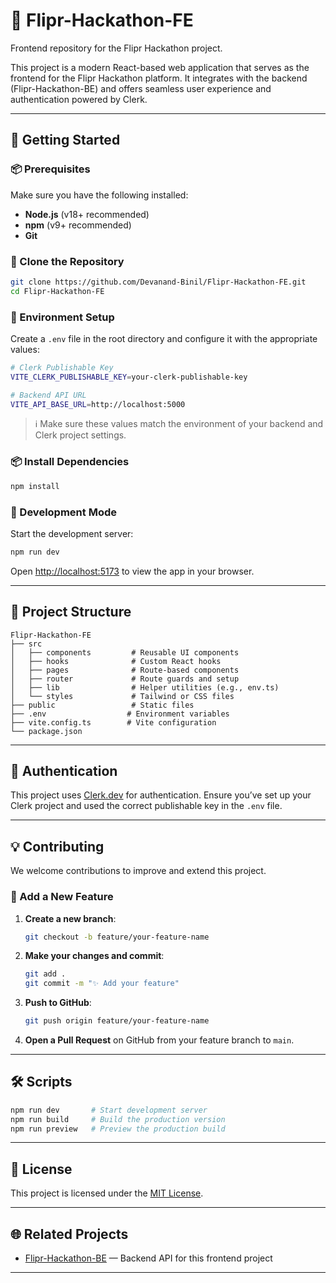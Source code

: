 # 📘 Flipr-Hackathon-FE

Frontend repository for the Flipr Hackathon project.

This project is a modern React-based web application that serves as the frontend for the Flipr Hackathon platform. It integrates with the backend (Flipr-Hackathon-BE) and offers seamless user experience and authentication powered by Clerk.

---

## 🚀 Getting Started

### 📦 Prerequisites

Make sure you have the following installed:

* **Node.js** (v18+ recommended)
* **npm** (v9+ recommended)
* **Git**

### 📂 Clone the Repository

```bash
git clone https://github.com/Devanand-Binil/Flipr-Hackathon-FE.git
cd Flipr-Hackathon-FE
```

### 📁 Environment Setup

Create a `.env` file in the root directory and configure it with the appropriate values:

```bash
# Clerk Publishable Key
VITE_CLERK_PUBLISHABLE_KEY=your-clerk-publishable-key

# Backend API URL
VITE_API_BASE_URL=http://localhost:5000
```

> ℹ️ Make sure these values match the environment of your backend and Clerk project settings.

### 📦 Install Dependencies

```bash
npm install
```

### 🧪 Development Mode

Start the development server:

```bash
npm run dev
```

Open [http://localhost:5173](http://localhost:5173) to view the app in your browser.

---

## 📁 Project Structure

```
Flipr-Hackathon-FE
├── src
│   ├── components         # Reusable UI components
│   ├── hooks              # Custom React hooks
│   ├── pages              # Route-based components
│   ├── router             # Route guards and setup
│   ├── lib                # Helper utilities (e.g., env.ts)
│   └── styles             # Tailwind or CSS files
├── public                 # Static files
├── .env                  # Environment variables
├── vite.config.ts        # Vite configuration
└── package.json
```

---

## 🔐 Authentication

This project uses [Clerk.dev](https://clerk.dev) for authentication. Ensure you’ve set up your Clerk project and used the correct publishable key in the `.env` file.

---

## 💡 Contributing

We welcome contributions to improve and extend this project.

### 🧪 Add a New Feature

1. **Create a new branch**:

   ```bash
   git checkout -b feature/your-feature-name
   ```

2. **Make your changes and commit**:

   ```bash
   git add .
   git commit -m "✨ Add your feature"
   ```

3. **Push to GitHub**:

   ```bash
   git push origin feature/your-feature-name
   ```

4. **Open a Pull Request** on GitHub from your feature branch to `main`.

---

## 🛠️ Scripts

```bash
npm run dev       # Start development server
npm run build     # Build the production version
npm run preview   # Preview the production build
```

---

## 🧾 License

This project is licensed under the [MIT License](LICENSE).

---

## 🌐 Related Projects

* [Flipr-Hackathon-BE](https://github.com/Devanand-Binil/Flipr-Hackathon-BE) — Backend API for this frontend project

---

